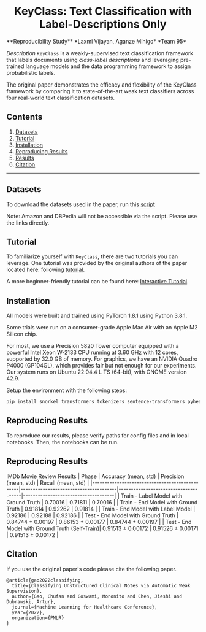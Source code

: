 <h1 align="center">KeyClass: Text Classification with Label-Descriptions Only</h1>
**Reproducibility Study**
*Laxmi Vijayan, Aganze Mihigo*
*Team 95*

*Description*
`KeyClass` is a weakly-supervised text classification framework that labels documents using *class-label descriptions* and leveraging pre-trained language models and the data programming framework to assign probabilistic labels. 

The original paper demonstrates the efficacy and flexibility of the KeyClass framework by comparing it to state-of-the-art weak text classifiers across four real-world text classification datasets.

## Contents

1. [Datasets](#datasets)
2. [Tutorial](#tutorial)
3. [Installation](#installation)
4. [Reproducing Results](#reproduce)
5. [Results](#results)
6. [Citation](#citation)

----
<a id="datasets"></a>
## Datasets

To download the datasets used in the paper, run this [script](https://github.com/autonlab/KeyClass/blob/main/scripts/get_data.sh)

Note: Amazon and DBPedia will not be accessible via the script. Please use the links directly. 

<a id="tutorial"></a>
## Tutorial
To familiarize yourself with `KeyClass`, there are two tutorials you can leverage. One tutorial was provided by the original authors of the paper located here: following [tutorial](https://github.com/autonlab/KeyClass/blob/main/tutorials/Tutorial%20on%20IMDB.ipynb). 

A more beginner-friendly tutorial can be found here: [Interactive Tutorial]().

<a id="installation"></a>
## Installation

All models were built and trained using PyTorch 1.8.1 using Python 3.8.1. 

Some trials were run on a consumer-grade Apple Mac Air with an Apple M2 Silicon chip. 

For most, we use a Precision 5820 Tower computer equipped with a powerful Intel Xeon W-2133 CPU running at 3.60 GHz with 12 cores, supported by 32.0 GB of memory. For graphics, we have an NVIDIA Quadro P4000 (GP104GL), which provides fair but not enough for our experiments. Our system runs on Ubuntu 22.04.4 L TS (64-bit), with GNOME version 42.9.

Setup the environment with the following steps: 

``` bash
pip install snorkel transformers tokenizers sentence-transformers pyhealth gdown
```

<a id="reproduce"></a>
## Reproducing Results

To reproduce our results, please verify paths for config files and in local notebooks. Then, the notebooks can be run. 

<a id="results"></a>
## Reproducing Results

IMDb Movie Review Results
| Phase                                          | Accuracy (mean, std)                  | Precision (mean, std)                | Recall (mean, std)                  |
|------------------------------------------------|---------------------------------------|--------------------------------------|-------------------------------------|
| Train - Label Model with Ground Truth          | 0.70016                               | 0.71811                              | 0.70016                             |
| Train - End Model with Ground Truth            | 0.91814                               | 0.92262                              | 0.91814                             |
| Train - End Model with Label Model             | 0.92186                               | 0.92188                              | 0.92186                             |
| Test - End Model with Ground Truth             | 0.84744 ± 0.00197                     | 0.86153 ± 0.00177                    | 0.84744 ± 0.00197                   |
| Test - End Model with Ground Truth (Self-Train)| 0.91513 ± 0.00172                     | 0.91526 ± 0.00171                    | 0.91513 ± 0.00172                   |


<a id="citation"></a>
## Citation
If you use the original paper's code please cite the following paper. 
```
@article{gao2022classifying,
  title={Classifying Unstructured Clinical Notes via Automatic Weak Supervision},
  author={Gao, Chufan and Goswami, Mononito and Chen, Jieshi and Dubrawski, Artur},
  journal={Machine Learning for Healthcare Conference},
  year={2022},
  organization={PMLR}
}
```

